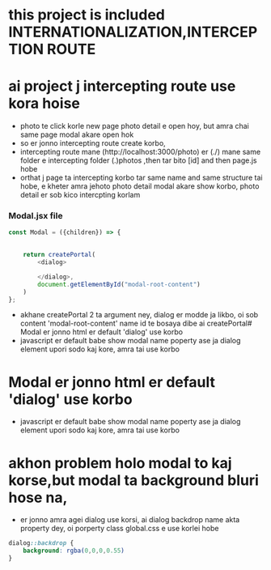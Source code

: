 # this project is included INTERNATIONALIZATION,INTERCEPTION ROUTE

# ai project j intercepting route use kora hoise
- photo te click korle new page photo detail e open hoy, but amra chai same page modal akare open hok
- so er jonno intercepting route create korbo,
-  intercepting route mane (http://localhost:3000/photo) er (./) mane same folder e intercepting folder (.)photos ,then tar bito [id] and then page.js hobe
- orthat j page ta intercepting korbo tar same name and same structure tai hobe, e kheter amra jehoto photo detail modal akare show korbo, photo detail er sob kico intercpting korlam



### Modal.jsx file 

```js
const Modal = ({children}) => {
    

    return createPortal(
        <dialog>

        </dialog>,
        document.getElementById("modal-root-content")
    )
};


```

- akhane createPortal 2 ta argument ney, dialog er modde ja likbo, oi sob content 'modal-root-content' name id te bosaya dibe ai createPortal# Modal er jonno html er default 'dialog' use korbo
- javascript er default babe show modal name poperty ase ja dialog element upori sodo kaj kore, amra tai use korbo



# Modal er jonno html er default 'dialog' use korbo
- javascript er default babe show modal name poperty ase ja dialog element upori sodo kaj kore, amra tai use korbo


# akhon problem holo modal to kaj korse,but modal ta background bluri hose na, 

- er jonno amra agei dialog use korsi, ai dialog backdrop name akta property dey, oi porperty class global.css e use korlei hobe

```css
dialog::backdrop {
    background: rgba(0,0,0,0.55)
}

```
